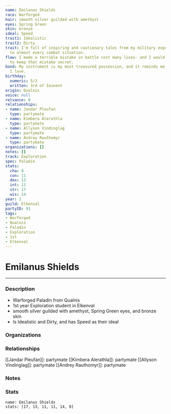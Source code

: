 ```yaml
---
name: Emilanus Shields
race: Warforged
hair: smooth silver guilded with amethyst
eyes: Spring Green
skin: bronze
ideal: Speed
trait1: Idealistic
trait2: Dirty
trait: I'm full of inspiring and cautionary tales from my military experience relevant
  to almost every combat situation.
flaw: I made a terrible mistake in battle cost many lives- and I would do anything
  to keep that mistake secret.
bond: My instrument is my most treasured possession, and it reminds me of someone
  I love.
birthday:
  numeric: 5/3
  written: 3rd of Iounent
origin: Qualnis
voice: null
relvance: 0
relationships:
- name: Jandar Pleufan
  type: partymate
- name: Kimbera Alerathla
  type: partymate
- name: Allyson Vindinglag
  type: partymate
- name: Andrey Rauthomyr
  type: partymate
organizations: []
notes: []
track: Exploration
spec: Paladin
stats:
  cha: 8
  con: 11
  dex: 13
  int: 11
  str: 17
  wis: 14
year: 1
guild: Elkenval
partyID: 91
tags:
- Warforged
- Qualnis
- Paladin
- Exploration
- 1st
- Elkenval
---
```

# Emilanus Shields
---
### Description
- Warforged Paladin from Qualnis
- 1st year Exploration student in Elkenval
- smooth silver guilded with amethyst, Spring Green eyes, and bronze skin
- Is Idealistic and Dirty, and has Speed as their ideal

### Organizations

### Relationships
[[Jandar Pleufan]]: partymate
[[Kimbera Alerathla]]: partymate
[[Allyson Vindinglag]]: partymate
[[Andrey Rauthomyr]]: partymate

### Notes

### Stats
```statblock
name: Emilanus Shields
stats: [17, 13, 11, 11, 14, 8]
```
